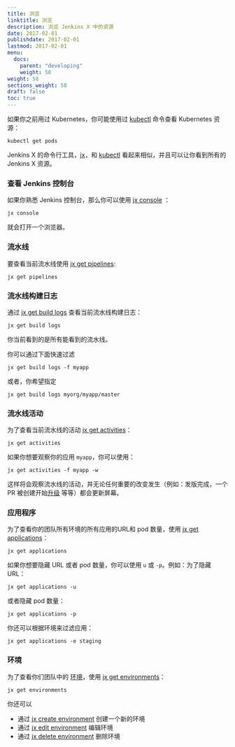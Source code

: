 ```yaml
---
title: 浏览
linktitle: 浏览
description: 浏览 Jenkins X 中的资源
date: 2017-02-01
publishdate: 2017-02-01
lastmod: 2017-02-01
menu:
  docs:
    parent: "developing"
    weight: 58
weight: 58
sections_weight: 58
draft: false
toc: true
---
```


                
如果你之前用过 Kubernetes，你可能使用过 [kubectl](https://kubernetes.io/docs/reference/kubectl/overview/) 命令查看 Kubernetes 资源：

```shell
kubectl get pods
```

Jenkins X 的命令行工具，[jx](/commands/jx)，和 [kubectl](https://kubernetes.io/docs/reference/kubectl/overview/) 看起来相似，并且可以让你看到所有的 Jenkins X 资源。

### 查看 Jenkins 控制台
 
如果你熟悉 Jenkins 控制台，那么你可以使用 [jx console](/commands/jx_console) ：

```shell
jx console
```

就会打开一个浏览器。

### 流水线

要查看当前流水线使用 [jx get pipelines](/commands/jx_get_pipelines):

```shell
jx get pipelines
```

### 流水线构建日志

通过 [jx get build logs](/commands/jx_get_build_logs) 查看当前流水线构建日志：

```shell
jx get build logs
```

你当前看到的是所有能看到的流水线。

你可以通过下面快速过滤

```shell
jx get build logs -f myapp
```

或者，你希望指定

```shell
jx get build logs myorg/myapp/master
```

### 流水线活动

为了查看当前流水线的活动 [jx get activities](/commands/jx_get_activities)：

```shell
jx get activities
```

如果你想要观察你的应用 `myapp`，你可以使用：

```shell
jx get activities -f myapp -w
```

这样将会观察流水线的活动，并无论任何重要的改变发生（例如：发版完成，一个 PR 被创建开始[升级](/zh/developing/promote) 等等）都会更新屏幕。

### 应用程序

为了查看你的团队所有环境的所有应用的URL和 pod 数量，使用 [jx get applications](/commands/applications)：


```shell
jx get applications
```

如果你想要隐藏 URL 或者 pod 数量，你可以使用 `u` 或 `-p`。例如：为了隐藏 URL：

```shell
jx get applications -u
```

或者隐藏 pod 数量：

```shell
jx get applications -p
```

你还可以根据环境来过滤应用：

```shell
jx get applications -e staging
```



### 环境

为了查看你们团队中的 [环境](/zh/about/features/#environments)，使用 [jx get environments](/commands/jx_get_environments)：

```shell
jx get environments
```

你还可以

* 通过 [jx create environment](/commands/jx_create_environment) 创建一个新的环境
* 通过 [jx edit environment](/commands/jx_edit_environment) 编辑环境
* 通过 [jx delete environment](/commands/jx_delete_environment) 删除环境
